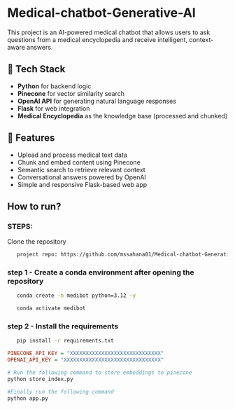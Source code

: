 # Medical-chatbot-Generative-AI
This project is an AI-powered medical chatbot that allows users to ask questions from a medical encyclopedia and receive intelligent, context-aware answers.

## 🔧 Tech Stack
- **Python** for backend logic
- **Pinecone** for vector similarity search
- **OpenAI API** for generating natural language responses
- **Flask** for web integration
- **Medical Encyclopedia** as the knowledge base (processed and chunked)


## 📌 Features
- Upload and process medical text data
- Chunk and embed content using Pinecone
- Semantic search to retrieve relevant context
- Conversational answers powered by OpenAI
- Simple and responsive Flask-based web app


## How to run?
### STEPS:


Clone the repository

```bash
   project repo: https://github.com/mssahana01/Medical-chatbot-Generative-AI.git
```

### step 1 - Create a conda environment after opening the repository
```bash
   conda create -n medibot python=3.12 -y
```

```bash
   conda activate medibot
```

### step 2 - Install the requirements
```bash
   pip install -r requirements.txt
```

```ini
PINECONE_API_KEY = "XXXXXXXXXXXXXXXXXXXXXXXXXXXXX"
OPENAI_API_KEY = "XXXXXXXXXXXXXXXXXXXXXXXXXXXXXXX"
```


```bash
# Run the following command to store embeddings to pinecone
python store_index.py
```

```bash
#Finally run the following command
python app.py
```



